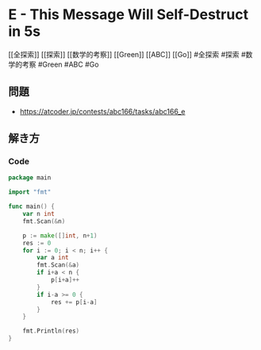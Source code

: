 # E - This Message Will Self-Destruct in 5s
[[全探索]] [[探索]] [[数学的考察]] [[Green]] [[ABC]] [[Go]]
#全探索 #探索 #数学的考察 #Green #ABC #Go 

## 問題
- https://atcoder.jp/contests/abc166/tasks/abc166_e

## 解き方
### Code
```go
package main

import "fmt"

func main() {
	var n int
	fmt.Scan(&n)

	p := make([]int, n+1)
	res := 0
	for i := 0; i < n; i++ {
		var a int
		fmt.Scan(&a)
		if i+a < n {
			p[i+a]++
		}
		if i-a >= 0 {
			res += p[i-a]
		}
	}

	fmt.Println(res)
}
```